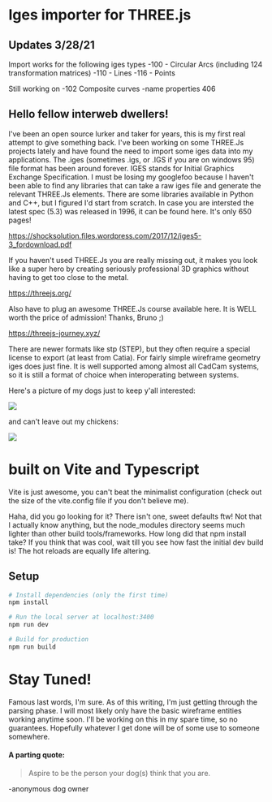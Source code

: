 # Iges importer for THREE.js

## Updates 3/28/21

Import works for the following iges types
-100 - Circular Arcs (including 124 transformation matrices)
-110 - Lines
-116 - Points

Still working on 
-102 Composite curves
-name properties 406


## Hello fellow interweb dwellers!

I've been an open source lurker and taker for years, this is my first real attempt to give something back. I've been working on some THREE.Js projects lately and have found the need to import some iges data into my applications. The .iges (sometimes .igs, or .IGS if you are on windows 95) file format has been around forever. IGES stands for Initial Graphics Exchange Specification. I must be losing my googlefoo because I haven't been able to find any libraries that can take a raw iges file and generate the relevant THREE.Js elements. There are some libraries available in Python and C++, but I figured I'd start from scratch. In case you are intersted the latest spec (5.3) was released in 1996, it can be found here. It's only 650 pages!

https://shocksolution.files.wordpress.com/2017/12/iges5-3_fordownload.pdf

If you haven't used THREE.Js you are really missing out, it makes you look like a super hero by creating seriously professional 3D graphics without having to get too close to the metal.

https://threejs.org/

Also have to plug an awesome THREE.Js course available here. It is WELL worth the price of admission! Thanks, Bruno ;)

https://threejs-journey.xyz/

There are newer formats like stp (STEP), but they often require a special license to export (at least from Catia). For fairly simple wireframe geometry iges does just fine. It is well supported among almost all CadCam systems, so it is still a format of choice when interoperating between systems.

Here's a picture of my dogs just to keep y'all interested:

![](https://lh3.googleusercontent.com/pw/ACtC-3cKat657mJta5EN3rGaByOek3Nw3LqnfiSo43gG9Qa5rSmxbr-0HQVmbc5QIWH7bzTU1GQc6o13Zuo_QcOjneP7hUD7QHn8uR2I-PiA6S7NcZ6Bc43zTKVJWeVjq8bjaW4WisBhfvV_6E74mjhdMxeFYA=w1666-h937-no?authuser=0)

and can't leave out my chickens:

![](https://lh3.googleusercontent.com/pw/ACtC-3fEEYVj_h58QbfUbn3gb59iVlxqGMNnAW448wZk5rAgwMVtcMsOvvhXYq03XiuTTlpeb-hxcCEAWhHr1XoTkkzvCOblInYz0pCJPvTWVMRppmH3JkO-p3IHpWD_3n1g2K_WZheH7n-eCTPj-Corn4CRQA=w2273-h1944-no)

# built on Vite and Typescript

Vite is just awesome, you can't beat the minimalist configuration (check out the size of the vite.config file if you don't believe me).

Haha, did you go looking for it? There isn't one, sweet defaults ftw! Not that I actually know anything, but the node_modules directory seems much lighter than other build tools/frameworks. How long did that npm install take? If you think that was cool, wait till you see how fast the initial dev build is! The hot reloads are equally life altering.

## Setup

```bash
# Install dependencies (only the first time)
npm install

# Run the local server at localhost:3400
npm run dev

# Build for production
npm run build
```

# Stay Tuned!

Famous last words, I'm sure. As of this writing, I'm just getting through the parsing phase. I will most likely only have the basic wireframe entities working anytime soon.  I'll be working on this in my spare time, so no guarantees.  Hopefully whatever I get done will be of some use to someone somewhere.



#### A parting quote:


> 
> Aspire to be the person your dog(s) think that you are. 
> 

-anonymous dog owner

